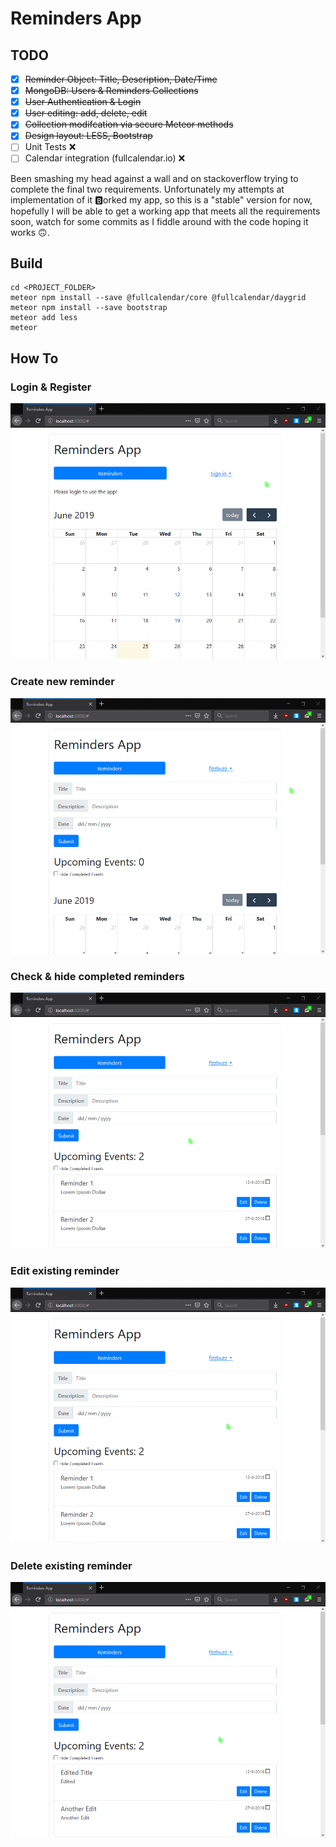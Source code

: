 # Reminders App

## TODO
- [x] ~~Reminder Object: Title, Description, Date/Time~~
- [x] ~~MongoDB: Users & Reminders Collections~~
- [x] ~~User Authentication & Login~~
- [x] ~~User editing: add, delete, edit~~
- [x] ~~Collection modifcation via secure Meteor methods~~
- [x] ~~Design layout: LESS, Bootstrap~~
- [ ] Unit Tests ❌
- [ ] Calendar integration (fullcalendar.io) ❌

Been smashing my head against a wall and on stackoverflow trying to complete the final two requirements. Unfortunately my attempts at implementation of it 🅱orked my app, so this is a "stable" version for now, hopefully I will be able to get a working app that meets all the requirements soon, watch for some commits as I fiddle around with the code hoping it works 🙃.

## Build
```
cd <PROJECT_FOLDER>
meteor npm install --save @fullcalendar/core @fullcalendar/daygrid
meteor npm install --save bootstrap
meteor add less
meteor
```

## How To
### Login & Register
![](gif/sign_in.gif)

### Create new reminder
![](gif/newrem.gif)

### Check & hide completed reminders
![](gif/hide.gif)

### Edit existing reminder
![](gif/edit_rem.gif)

### Delete existing reminder
![](gif/delete.gif)